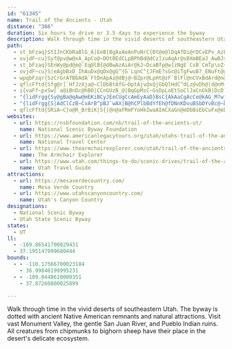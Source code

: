```yaml
---
id: "61345"
name: Trail of the Ancients - Utah
distance: "366"
duration: Six hours to drive or 3.5 days to experience the byway
description: Walk through time in the vivid deserts of southeastern Utah. The byway is dotted with ancient Native American remnants and natural attractions. Visit vast Monument Valley, the gentle San Juan River, and Pueblo Indian ruins. All creatures from chipmunks to bighorn sheep have their place in the desert's delicate ecosystem.
path:
  - st_bFzaq}StIJnCKbRaBlG_A|EeB|BgAxAeAnPuNrC{Bt@e@lDqAfDi@rDCvEPv_AzEbCDfFYhCe@rh@mNtIyApZmChFUvBZxB|@xAdAhBlDhCtFfChHd@vBB`CGx@Q~@y@jBcGtGyAlBsDrGYdAJ`AxDxCb@p@b@bAxA~ErAxBn@r@lFpDfClCp@rA|DlKbA`Bt@z@pUzQfC~AxB|@~E`ApBdA~BzB|[~i@~Mr]fCxGdA`Ex@xDn@jElAbNCzEOpBoAbJCdBHhP^hFhBzObAjKTl\RfFn@jEtNzr@pCdK~S~r@xBhKn@tDl@lFvIb{@lBfPnBzLhChJlhAblDhFnKj~@p}AhSx]`IrMdb@ts@lC`EhErI`A`CxErOr@rAtBfCfBlAbM~GjG`EpCrChCfD~Ypf@pB`ErArDhBrIn@zGDzHa@~\g@xk@UzMEnITpCb@zBtBnI~Klb@b[~jA|AjFzKrShCvDtDlE~EtElTzP~BvBzH~K~ChDfb@jX~AlAdBfBlBrCn@rApD`LrI|YfBlFnBzD~AxBfBxAxElDvFrDbBvB^~@XtAt@rEl@dCxBzFdPd_@~Rle@fDfH~CrI|@zClAlGlIrn@|BhL~d@nzAfd@twA`@dA|ArBhCzAj~@jW
  - ovjdF~cu}Syf@pv@w@xA_ApCo@~DOtBEdCLpBPhBd@dCz]zuAqAr@sBXmBEaJ_AwBJsCz@yCbCiQvR}@v@oH|IsBrCaFzJcBrEiBzGcBxHuEhUg@`EO~AQzEC~FZ|HvAlNDvAI|COx@o@hBcAzAyAdAeA^sBJaH}AwBJy@R{A~@m@p@kA`CwFhQy@lDOdBiAbTs@hFsAjFoGnQy@tDSbCGlTEjCo@lFe@zBmAjDgIlNmA|B{@|CYdCYbJyAtMIjDFhBVbC|ElSh@|EFhF}@lLYhFYxO
  - st_bFzaq}SEnWy@pd@e@`Eq@lB{@dBwAzAiAr@kJ~DcaBfp@w]zNgE`CsB`CmTp\oZ~c@_\nUiAlAg@r@yErKsGbNsBjD_@d@sBrAgAXoGz@}LpAeB^cCfA}A~Amc@nq@_CfDq@r@wBrAeBb@_^lEoA^_Af@wAjAyi@|n@iBbBm@t@wDpBgIzDoBxAw@lAq@~Cs@fB_CrDaAvBy@t@kCrAkDpE_F`Ie@hDCxANp@^z@bAhA?LMFOA_BkBU_@Su@K_CD{Dx@_ChBsGlFoOCWWYiADwAXyAq@cDh@iCQ}AY_A_@[VD^xCf@xBr@r@FXAzAk@l@Dx@p@Nf@CXOJO?k@qAg@Oo@Nu@x@i@[w@SkA@wA~@eC`AmDv@eA?c@MUe@ZeLU?Oh@StCk@~CWj@AxA^fA^^zC`BzA^nADlBQlAa@p@Eb@RNPB^IVmC`BUJ_AK{@Fu@l@Uv@E~@TlCi@rBgA`B}An@}@FaBKuQoPuB_A{YuDqYeD_Cm@kp@qd@st@mh@wf@a]uBcAgEaAcd@sGgJeAsD_A{h@}WuDmAgDa@_D?aj@tF_TrB}AFiCS_LaBgUsCaNwAsD?iDPmFj@wCt@eDpAmG~CyHlEyUnQ_`@pZgBjAqBlCy@xBOt@UdD}A|~@_@xBY`AsArCo@p@yBzAiz@bVgCd@o@Dwf@l@g[PsQ~Bov@zKwBLyEMa[kDgk@yFuEu@{DmBkDqCqcA_aA{b@mk@}B_C}AkAiB{@_gAk`@{FeBaMsCwZgI_]}L_TgIau@iN_C}@oBaAiBsA_CkCmR}U{L}NaG{HcFyEiB}@cD_AyGgA{Fg@_dAaMu\mEmDYiC@sBNqdAbHeD\g^bGoBP}@A{P}BwDu@cBo@_Ac@uOsMkHsFiCmAgGeAmGm@{Ic@{OgBwW{@wF_@}DKeDVaXhEcPxBiCE_fCeYkAw@_Au@c@q@
  - ovjdF~cu}S|eAgbBxD_IhAuDx@qDx@gG^{G`LqnC^{JFmE?sGc@iTgFwuB?_ENuFt@gIx@_FjMsj@vf@kvBnBeHlAsCbu@kxAx@kBpB_GbA{Dr@{DnAqJjJgy@xA_Jr@sDhAgE`GqRdf@c}AfAyChD{Lt@aG\wDH{FGmCK{CYwDcHcy@c@wGImKNsHN{CTyCl@{En@wD|AuGzQ_j@rAaFhBoIbA{GvH{t@bAmHnAyGhBiIfCyInEoL`C{ExByDpDaFtBeC|D{DhB}A|DyChC{AfHaDdLyDbCkAhAu@rBeBt@cArB{D|@_Dt@wEL}FIq`@NcET}Bn@aDbAaDfAeC`BaCnBsBjD_CrDmAhBW`k@uBfIKlCWxBu@hBcArBiBnAkB|A{CdA_Dh@kCV{CJoEOqDWkBiA{EaBuDeA}AuAmA_DuBiBy@sBc@uTaC_n@gGkp@aDeIq@}Ck@uCs@yIsCgHmDcIyF}HqIqWc[qFgFeDqC}BaB}GaE{HsDyYsKsPyGwH}DaFeDiEgDkHgHwnAosAmAwA_A{Am@qAeAyCo@gD]gEByE\gEZ_B|B}H^eBNkAR_D?gBCuAYkCuByJe@uCSgDJmDHoAn@wCr@wBd@y@`C{CbFwEdAyA|@{Bn@eCfGab@d@yE?gDuAyg@I{@c@kBk@}@y@m@}DaAcB}@cA_A_G}GmAy@c@QgFu@_BOuHN_Ei@sBu@}G_EiA_@qAEwJ^o@Ee@Qo@s@YaAMyAAeE_@uBqA_BuDyCm@sAOmAaSeqE]{DsDuUYyCHeCTaBpKk_@BeAIaAcByDEy@Js@dA_B~CeDp@iAlAqC~A{En@_D|A{LXaE?st@TuBd@yAbBqB
  - wpqbFzqr{SzCrGrAfBbAdA`FtDnApAz@dBj@~BZpr@LpHt@zF`BlFl@nCVxBdArd@n@tNbBlLdAhFvf@v`BpF~MrKpV|A~DxAlEhCbLpHr_@x@~Fr@zHrHddBvFfoA|Ah_BD~B^bGhApIhArFtNzh@x@~Cx@nFb@nFD|BIhQUdBi@fBiArAoAl@q@PkADaDe@_Ha@gGTqGdA{[xKmD|AwIdFcFfEeEfEoGrIwGbKiQhYaKnOyBzDsApDy@fEUjCCfBJdFv@hFx@fCfBfE`yBj{D|HhOvBrFtBtGlfAjjDhVbv@`CzHhBlHvDbUlSrrAdBhMjO|yAnDd\hAdEr@`Bz@rApBvBx@l@ba@vSrHfEtE~Cni@la@xB~Bt@~@vAxCz@xDlFld@rBhKfS`s@|C~IxCzG~DfHnHhLvb@zo@nL`R~DvEtExDxDfCvEtBlElA|Ft@
  - qflcFftd{Sfg@r]`HfJzXja@~ClDbBtAfG~DptAjv@xQjGbQlHdC^dLz@vDh@|d@nM~c@vNnUxElCl@xAd@`FlCndA|u@xFvC`FfBrHpAlf@tCdb@lBjMXfLE|Q{@`GZrBVjsA~[tcAhXlFxBzJxFtNhJvJbJjK~HtInKxBjBvCxAjRlHl@^xAtArHdKlDzD`C~CxBnE
  - i{vaFf~pxSw[`a@iBnDc@hBO|CCnGUzB_@|BqGpMsC~GsDpLoEtSoClJaCnGkB|DcD`GiKjOs@pAs@dB_AdEmBpPiAxE{\rcAsA~Fu@tFUpDa@lQk@bF_@xAcAlCoDnGcBtDmApDsAfGe@lEStCk@|^YxEo@zDs@dCmEhKkAvDYnAm@xEKxCT|LChDg@nEaBlFiAdB_BlBmAdAoAl@qH`CiEx@qGfBeGtAcIfAqKd@qDZuA\cAd@sAbAyApBg@pAc@zAO`AMvBFlCFx@|BrK^vDBvD]hEe@bCoAxDqHxRyAlEiFlViA`D}@fB{iAdrBy@fBuCbJsEhPcArCiArCkKtSiBfFeTpcAs@rBw@~AiEzHyDzH]XE~@c@lCO~AEnFSrFo@xD_AjDwYps@qKvVcd@rp@cDbGkD~HuPpe@sCzIk@tDcA~Z[rFa@jDw@dFeKl_@kGbVcIpYqAnDqApCwAxB_AlAsB~BmDrCoBdAwD`BaShHkDbBsDrCoC~CkCvDcThb@eAlCu@xCYdCS`_@NzEd@rHhAnI`@dBTlBTjD~@np@DfKOnN_C|ReBfMwBlKoMnl@GfAqDaBqa@jfAsb@~}AOdADz@rArGVxBAnx@IjCU~AgDtMq@|EC~Fp@nk@ApCO~@e@`Bc@~@e@v@cAbAsAv@cDlAiBjAsCdCcCtCiCxEo@dBcAnD]~Ae@zDUrGTlIn@vL?hCKfCkFv_@oH~XaBzF_@~@iApBqKnLcAlB_AlDeIlj@y@zD[lAkCdH_DtHo@fC_@vCAzBj@vVApBYnB}@rD}DxMUfBM~DDd[ExCUfEs@tFe@jCoAxEmBtEwGbNmBvEuB`EkFlHmElFoAlB_BdDsAtHuK~v@_@rD[fG?~EtBfv@|@vRxBbVrEbR~@rFX`Dr@lPnChr@bAbK|A~JhDbNhHnTvBzFbAfBr@pA~BzChDdDnE~BjBl@hL~B|@f@|@x@|AjClB`FnA`BhE~Dv@lA~DfSh@fF|Fvw@JzFCrDg@fHsAxGiCtIkLj^y@fDS|AAtBXnG`@|CvAbFx@|D\lFhAzgAQfE_@dDc@`CkB~FmG|O
  - "{lidFrgg{Sy@gBa@qAw@mEKiBCyJEeCUgCcAmEyAaD}BsC{AkAaCgAcCe@kAG_M?wj@T_fCvBk`@DcNM_Dw@uDyAyBWyk@B?gOk@sCaAmCiA_BkBgBkGuEmNwJyScNyKyGmCgAa]qKy_@eM_\\{I{DmBoB{A}BkCcBeEo@yBa@mCSsBIq_@SuDk@gGqAyHy@oDoB_GyBmEoHaMkQ_Y}D_FcEeEmHgFwDmBeEeBgS{GwBi@eDe@aHk@aFEyDRqC^sHdB}QfF_D`@sBJeQUsSKwD]mGuAid@aOq_@mLcBs@cAe@cDcCyQuO{AeAqJgF{B_AmDw@iEYcW?cCGaE}@oN}D}B}@}b@oXeYeRmKiIo[{WmGuEiSyKoRyJ}CoAwDkAgIgB}f@aFaFs@sD_AiDqAiCmAyE{CaF_EoCyCmCqD_CuDcCgFgCaH_a@amAiBsGiAeF}BoLq@iF}@_JkCm]a@qDiAyGiBaIcAcDsC{HcD_HaEyGqGyHoEgEwFcEwH}DmPuGqKcFaMkHyAeA}B_CaBaCeG{NcAsBoBoCkAmAgBqAoBeAiJsCwJaC{LsDsV{GqEy@}Fq@sHe@_JGyTDyzGYgERyARyEfA}Al@mEdCmBvA{NhQoAhAiGhDaCLmE?cc@W"
  - "{lidFrgg{S|AdClCzB~CvArB^pBJ`wAX|B@hCPlbBdYfEh@fDNnKDvuBSbDYvBc@~DgAxCsA`d@}UlaBs}@nCiBjB_B|IcKzD_EvMuLbZkWvD_CnDaBlC_A`GmAhDe@dKq@hDG`wC^~Kd@dMhBrEdAnPrFrF~B`HfCxFfAjGx@rCNjJ?`GQvHChBJrGx@lBd@vE~AxDvB|HfF"
  - qflcFftd{SRiA~C}o@R_BrBiK|S{|@n@aFRmFYoHkIwaAImCXaGn@eDbBsEbCuFx@eDXmBF_CKuC}Jor@i@gCo@cB}B{Dkp@ebA}AgD_@qA_AoFc@eAkTw[mAmCSyAKwCSqKEoNIkDOaAo@kDyA{Ds@cAoBoA]q@oA{FI_BHmAn@mEN{B?yA_@gLCmFBmBRgE~AmNzI{q@|AuIzgA_tEn@_CfAkCdA{A|BsBSgAUeD@mBL}@|XwvAdMcr@bTsmAbTopAXeAdBgDXwAfAiN`A{OOyEBcBXsA|AyCPeA?qAu@{GDsEd@{DtFo]TgDDoBKyBwDuZDaBn@yBfH}RfB_DrAwAtA{@jJuDt@i@r@m@|BsCnByCnA_DvAcEZeBl@_IZyAr@uAnAwAhCsA|CmAvCmBnAmAfNgT|AcBbCqB|@eAh@kAr@}BZkDCgJ[oOUoB}A}EeLcQOe@O{FRSdAMpVk@lIKx@FrA^lAxAxAxCtOhS~GlIfAl@xAHzFk@jG@nHdBxB^nR~@fDXpKzAxBrA~AtAlB^l@CdFeAzCaA~@g@jAcB`CmG|@mBnBoBxC}BvDmDdQuQlAeApAo@bQqH|@o@hDsDn@YhAWrAAvEf@rBf@nAp@~AlAfDvD~ClC`Bx@~Cz@zBPjLJlBK`Dy@hGyBfBeAbA{@x@yAzq@o~A`HwP^yANsAN}Cm@yYuAgi@iBak@wF{xBD{G\mBpKqc@h@eB~AkDbP}VrB}EdByFx@yE`@yCtD_a@NsGo@ev@kA@uAi@mM_KgBeAcEmAgLyBqCUsCIsF\aHx@sDL}DEq\w@}AMkLaCeLaF}LaGql@k\gVmNmpAw}@oqA__AaFeDqAyAsAmBe@aA}@cCu@aEMU?i}AKiBc@{AS_@[a@y@k@gCe@oz@mFeAM{b@mJmIsEcXiIyAq@sB_BmKuLkEgG{P_\wAqDy@yCiSgy@Y}AO{BBeBnBgPN}B?_CO{T
websites:
  - url: https://nsbfoundation.com/nb/trail-of-the-ancients-ut/
    name: National Scenic Byway Foundation
  - url: https://www.americanlegacytours.org/utah/utahs-trail-of-the-ancients-road-trip/
    name: National Travel Center
  - url: https://www.thearmchairexplorer.com/utah/trail-of-the-ancients.php
    name: The Armchair Explorer
  - url: https://www.utah.com/things-to-do/scenic-drives/trail-of-the-ancients-scenic-drive/
    name: Utah Travel Guide
attractions:
  - url: https://mesaverdecountry.com/
    name: Mesa Verde Country
  - url: https://www.utahscanyoncountry.com/
    name: Utah's Canyon Country
designations:
  - National Scenic Byway
  - Utah State Scenic Byway
states:
  - UT
ll:
  - -109.86541700029431
  - 37.195147999680444
bounds:
  - - -110.17566700023184
    - 36.99840199995231
  - - -109.0448610000351
    - 37.87260800025899

---
```


Walk through time in the vivid deserts of southeastern Utah. The byway is dotted with ancient Native American remnants and natural attractions. Visit vast Monument Valley, the gentle San Juan River, and Pueblo Indian ruins. All creatures from chipmunks to bighorn sheep have their place in the desert's delicate ecosystem.
